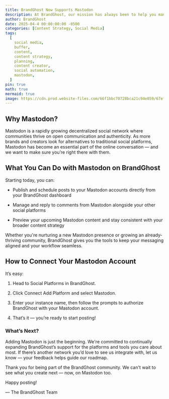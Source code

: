 ```yaml
---
title: BrandGhost Now Supports Mastodon
description: At BrandGhost, our mission has always been to help you manage your brand’s presence across all the platforms that matter — and today, we’re excited to announce a major expansion - BrandGhost now supports Mastodon!
author: BrandGhost
date: 2025-04-4 00:00:00:00 -0500
categories: [Content Strategy, Social Media]
tags:
  [
    social media,
    buffer,
    content,
    content strategy,
    planning,
    content creator,
    social automation,
    mastodon,
  ]
pin: true
math: true
mermaid: true
image: https://cdn.prod.website-files.com/66f1bbc70728bca21c94e059/67efd389128a1e29fbe6e1b7_Mastodon_logotype_(simple)_new_hue.svg.png
---
```


## Why Mastodon?

Mastodon is a rapidly growing decentralized social network where communities thrive on open communication and authenticity. As more brands and creators look for alternatives to traditional social platforms, Mastodon has become an essential part of the online conversation — and we want to make sure you’re right there with them.

## What You Can Do with Mastodon on BrandGhost

Starting today, you can:

- Publish and schedule posts to your Mastodon accounts directly from your BrandGhost dashboard

- Manage and reply to comments from Mastodon alongside your other social platforms

- Preview your upcoming Mastodon content and stay consistent with your broader content strategy

Whether you're nurturing a new Mastodon presence or growing an already-thriving community, BrandGhost gives you the tools to keep your messaging aligned and your workflow seamless.

## How to Connect Your Mastodon Account

It’s easy:

1. Head to Social Platforms in BrandGhost.

2. Click Connect Add Platform and select Mastodon.

3. Enter your instance name, then follow the prompts to authorize BrandGhost with your Mastodon account.

4. That’s it — you’re ready to start posting!

### What’s Next?

Adding Mastodon is just the beginning. We're committed to continually expanding BrandGhost’s support for the platforms and tools you care about most. If there’s another network you’d love to see us integrate with, let us know — your feedback helps guide our roadmap.

Thank you for being part of the BrandGhost community. We can't wait to see what you create next — now, on Mastodon too.

Happy posting!

— The BrandGhost Team

